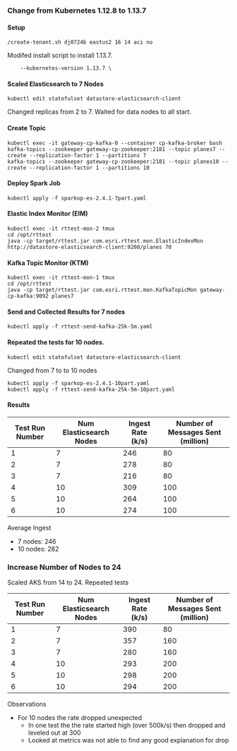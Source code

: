 ### Change from Kubernetes 1.12.8 to 1.13.7


#### Setup

```
/create-tenant.sh dj0724b eastus2 16 14 aci no
```

Modifed install script to install 1.13.7.

```
    --kubernetes-version 1.13.7 \
```


#### Scaled Elasticsearch to 7 Nodes


```
kubectl edit statefulset datastore-elasticsearch-client
```

Changed replicas from 2 to 7.  Waited for data nodes to all start.


#### Create Topic

```
kubectl exec -it gateway-cp-kafka-0 --container cp-kafka-broker bash
kafka-topics --zookeeper gateway-cp-zookeeper:2181 --topic planes7 --create --replication-factor 1 --partitions 7
kafka-topics --zookeeper gateway-cp-zookeeper:2181 --topic planes10 --create --replication-factor 1 --partitions 10
```

#### Deploy Spark Job

```
kubectl apply -f sparkop-es-2.4.1-7part.yaml
```

#### Elastic Index Monitor (EIM)

```
kubectl exec -it rttest-mon-2 tmux
cd /opt/rttest
java -cp target/rttest.jar com.esri.rttest.mon.ElasticIndexMon http://datastore-elasticsearch-client:9200/planes 70
```

#### Kafka Topic Monitor (KTM)

```
kubectl exec -it rttest-mon-1 tmux
cd /opt/rttest
java -cp target/rttest.jar com.esri.rttest.mon.KafkaTopicMon gateway-cp-kafka:9092 planes7
```

#### Send and Collected Results for 7 nodes

```
kubectl apply -f rttest-send-kafka-25k-5m.yaml
```

#### Repeated the tests for 10 nodes.

```
kubectl edit statefulset datastore-elasticsearch-client
```
Changed from 7 to to 10 nodes

```
kubectl apply -f sparkop-es-2.4.1-10part.yaml
kubectl apply -f rttest-send-kafka-25k-5m-10part.yaml
```


#### Results

|Test Run Number|Num Elasticsearch Nodes|Ingest Rate (k/s)      |Number of Messages Sent (million)|
|---------------|-----------------------|-----------------------|---------------------------------|
|1              |7                      |246                    |80                               |
|2              |7                      |278                    |80                               |
|3              |7                      |216                    |80                               |
|4              |10                     |309                    |100                              |
|5              |10                     |264                    |100                              |
|6              |10                     |274                    |100                              |


Average Ingest
- 7 nodes: 246
- 10 nodes: 282

### Increase Number of Nodes to 24

Scaled AKS from 14 to 24.  Repeated tests

|Test Run Number|Num Elasticsearch Nodes|Ingest Rate (k/s)      |Number of Messages Sent (million)|
|---------------|-----------------------|-----------------------|---------------------------------|
|1              |7                      |390                    |80                               |
|2              |7                      |357                    |160                               |
|3              |7                      |280                    |160                              |
|4              |10                     |293                    |200                              |
|5              |10                     |298                    |200                              |
|6              |10                     |294                    |200                              |

Observations
- For 10 nodes the rate dropped unexpected
  - In one test the the rate started high (over 500k/s) then dropped and leveled out at 300
  - Looked at metrics was not able to find any good explanation for drop 

  

